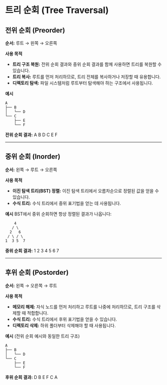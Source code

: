 # 트리 순회 (Tree Traversal)

## 전위 순회 (Preorder)
**순서:** 루트 → 왼쪽 → 오른쪽

**사용 목적**
- **트리 구조 복원:** 전위 순회 결과와 중위 순회 결과를 함께 사용하면 트리를 복원할 수 있습니다.
- **트리 복사:** 루트를 먼저 처리하므로, 트리 전체를 복사하거나 저장할 때 유용합니다.
- **디렉토리 탐색:** 파일 시스템처럼 루트부터 탐색해야 하는 구조에서 사용됩니다.

**예시**
```plaintext
A
├── B
│   └── D
└── C
    ├── E
    └── F
```
**전위 순회 결과:** A B D C E F

---

## 중위 순회 (Inorder)
**순서:** 왼쪽 → 루트 → 오른쪽

**사용 목적**
- **이진 탐색 트리(BST) 정렬:** 이진 탐색 트리에서 오름차순으로 정렬된 값을 얻을 수 있습니다.
- **수식 트리:** 수식 트리에서 중위 표기법을 얻는 데 사용됩니다.

**예시**
BST에서 중위 순회하면 항상 정렬된 결과가 나옵니다:
```plaintext
    4
   / \
  2   6
 / \ / \
1  3 5  7
```
**중위 순회 결과:** 1 2 3 4 5 6 7

---

## 후위 순회 (Postorder)
**순서:** 왼쪽 → 오른쪽 → 루트

**사용 목적**
- **메모리 해제:** 자식 노드를 먼저 처리하고 루트를 나중에 처리하므로, 트리 구조를 삭제할 때 적합합니다.
- **수식 트리:** 수식 트리에서 후위 표기법을 얻을 수 있습니다.
- **디렉토리 삭제:** 하위 폴더부터 삭제해야 할 때 사용됩니다.

**예시**
(전위 순회 예시와 동일한 트리 구조)
```plaintext
A
├── B
│   └── D
└── C
    ├── E
    └── F
```
**후위 순회 결과:** D B E F C A
